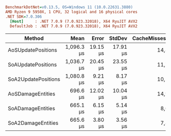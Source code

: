 ``` ini

BenchmarkDotNet=v0.13.5, OS=Windows 11 (10.0.22631.3880)
AMD Ryzen 9 5950X, 1 CPU, 32 logical and 16 physical cores
.NET SDK=7.0.306
  [Host]     : .NET 7.0.9 (7.0.923.32018), X64 RyuJIT AVX2
  DefaultJob : .NET 7.0.9 (7.0.923.32018), X64 RyuJIT AVX2


```
|              Method |       Mean |    Error |   StdDev | CacheMisses/Op | BranchInstructions/Op | BranchMispredictions/Op | Allocated |
|-------------------- |-----------:|---------:|---------:|---------------:|----------------------:|------------------------:|----------:|
|  AoSUpdatePositions | 1,096.3 μs | 19.15 μs | 17.91 μs |         14,815 |             3,936,469 |                   1,470 |       1 B |
|  SoAUpdatePositions | 1,036.7 μs | 20.45 μs | 23.55 μs |         11,758 |             3,933,771 |                   1,472 |       1 B |
| SoA2UpdatePositions | 1,080.8 μs |  9.21 μs |  8.17 μs |         10,587 |             4,893,129 |                   1,747 |       1 B |
|   AoSDamageEntities |   696.6 μs | 12.02 μs | 10.04 μs |         14,980 |             3,888,899 |                   1,427 |       1 B |
|   SoADamageEntities |   665.1 μs |  6.15 μs |  5.14 μs |          8,099 |             3,880,866 |                   1,360 |       1 B |
|  SoA2DamageEntities |   665.6 μs |  3.80 μs |  3.56 μs |          7,804 |             3,881,327 |                   1,341 |       1 B |
